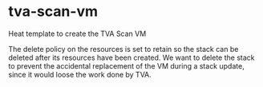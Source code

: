 # tva-scan-vm
Heat template to create the TVA Scan VM


The delete policy on the resources is set to retain so the stack can be deleted after its resources have been created.
We want to delete the stack to prevent the accidental replacement of the VM during a stack update, since it would loose the work done by TVA.
